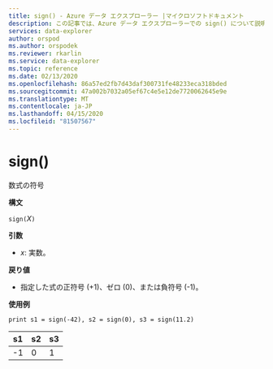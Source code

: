 ```yaml
---
title: sign() - Azure データ エクスプローラー |マイクロソフトドキュメント
description: この記事では、Azure データ エクスプローラーでの sign() について説明します。
services: data-explorer
author: orspod
ms.author: orspodek
ms.reviewer: rkarlin
ms.service: data-explorer
ms.topic: reference
ms.date: 02/13/2020
ms.openlocfilehash: 86a57ed2fb7d43daf300731fe48233eca318bded
ms.sourcegitcommit: 47a002b7032a05ef67c4e5e12de7720062645e9e
ms.translationtype: MT
ms.contentlocale: ja-JP
ms.lasthandoff: 04/15/2020
ms.locfileid: "81507567"
---
```

# <a name="sign"></a>sign()

数式の符号

**構文**

`sign(`*X*`)`

**引数**

* *x*: 実数。

**戻り値**

* 指定した式の正符号 (+1)、ゼロ (0)、または負符号 (-1)。 

**使用例**

```kusto
print s1 = sign(-42), s2 = sign(0), s3 = sign(11.2)

```

|s1|s2|s3|
|---|---|---|
|-1|0|1|